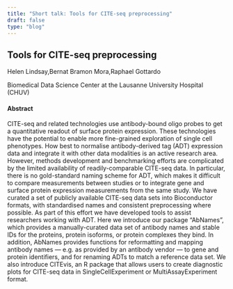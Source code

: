 ```yaml
---
title: "Short talk: Tools for CITE-seq preprocessing"
draft: false
type: "blog"
---
```


## Tools for CITE-seq preprocessing

Helen Lindsay,Bernat Bramon Mora,Raphael Gottardo

Biomedical Data Science Center at the Lausanne University Hospital (CHUV)

#### Abstract

CITE-seq and related technologies use antibody-bound oligo probes to get a quantitative readout of surface protein expression. These technologies have the potential to enable more fine-grained exploration of single cell phenotypes. How best to normalise antibody-derived tag (ADT) expression data and integrate it with other data modalities is an active research area. However, methods development and benchmarking efforts are complicated by the limited availability of readily-comparable CITE-seq data. In particular, there is no gold-standard naming scheme for ADT, which makes it difficult to compare measurements between studies or to integrate gene and surface protein expression measurements from the same study. We have curated a set of publicly available CITE-seq data sets into Bioconductor formats, with standardised names and consistent preprocessing where possible. As part of this effort we have developed tools to assist researchers working with ADT. Here we introduce our package “AbNames”, which provides a manually-curated data set of antibody names and stable IDs for the proteins, protein isoforms, or protein complexes they bind. In addition, AbNames provides functions for reformatting and mapping antibody names — e.g. as provided by an antibody vendor — to gene and protein identifiers, and for renaming ADTs to match a reference data set. We also introduce CITEvis, an R package that allows users to create diagnostic plots for CITE-seq data in SingleCellExperiment or MultiAssayExperiment format.
